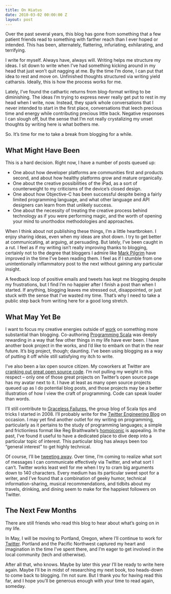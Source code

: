 ```yaml
---
title: On Hiatus
date: 2010-03-02 00:00:00 Z
layout: post
---
```





Over the past several years, this blog has gone from something that a few patient friends read to something with farther reach than I ever hoped or intended. This has been, alternately, flattering, infuriating, exhilarating, and terrifying.

I write for myself. Always have, always will. Writing helps me structure my ideas. I sit down to write when I’ve had something kicking around in my head that just won’t quit nagging at me. By the time I’m done, I can put that idea to rest and move on. Unfinished thoughts structured via writing yield catharsis. Ideally, this is how the process works for me.

Lately, I’ve found the cathartic returns from blog-format writing to be diminishing. The ideas I’m trying to express never really get put to rest in my head when I write, now. Instead, they spark whole conversations that I never intended to start in the first place, conversations that leech precious time and energy while contributing precious little back. Negative responses I can slough off, but the sense that I’m not really crystalizing my unset thoughts by writing here is what bothers me.

So. It’s time for me to take a break from blogging for a while.

What Might Have Been
--------------------

This is a hard decision. Right now, I have a number of posts queued up:

-   One about how developer platforms are communities first and products second, and about how healthy platforms grow and mature organically.
-   One about the creative possibilities of the iPad, as a sort of counterweight to my criticisms of the device’s closed design.
-   One about how Objective-C has been successful despite being a fairly limited programming language, and what other language and API designers can learn from that unlikely success.
-   One about the necessity of treating the creative process behind technology as if you were performing magic, and the worth of opening your mind to unorthodox methodologies and approaches.

When I think about not publishing these things, I’m a little heartbroken. I enjoy sharing ideas, even when my ideas are shot down. I try to get better at communicating, at arguing, at persuading. But lately, I’ve been caught in a rut. I feel as if my writing isn’t really improving thanks to blogging, certainly not to the degree that bloggers I admire like [Mark Pilgrim](http://diveintomark.org/) have improved in the time I’ve been reading them. I feel as if I stumble from one unintentionally inflammatory post to the next without gaining any particular insight.

A feedback loop of positive emails and tweets has kept me blogging despite my frustrations, but I find I’m no happier after I finish a post than when I started. If anything, blogging leaves me stressed out, disappointed, or just stuck with the sense that I’ve wasted my time. That’s why I need to take a public step back from writing here for a good long stretch.

What May Yet Be
---------------

I want to focus my creative energies outside of [work](http://twitter.com/) on something more substantial than blogging. Co-authoring [Programming Scala](http://programmingscala.com/) was deeply rewarding in a way that few other things in my life have ever been. I have another book project in the works, and I’d like to embark on that in the near future. It’s big project, though; daunting. I’ve been using blogging as a way of putting it off while still satisfying my itch to write.

I’ve also been a lax open source citizen. My coworkers at Twitter are [cranking out great open source code](http://twitter.com/about/opensource). I’m not pulling my weight in this respect – only one of those great projects on Twitter’s open source page has my avatar next to it. I have at least as many open source projects queued up as I do potential blog posts, and those projects may be a better illustration of how I view the craft of programming. Code can speak louder than words.

I’ll still contribute to [Graceless Failures](http://gracelessfailures.com/), the group blog of Scala tips and tricks I started in 2008. I’ll probably write for the [Twitter Engineering Blog](http://engineering.twitter.com/) on occasion. I may yet find another outlet for my writing on programming, particularly as it pertains to the study of programming languages; a simple and frictionless format like Reg Braithwaite’s [homoiconic](http://github.com/raganwald/homoiconic) is appealing. In the past, I’ve found it useful to have a dedicated place to dive deep into a particular topic of interest. This particular blog has always been too “general interest” to get highly technical.

Of course, I’ll be [tweeting away](http://twitter.com/al3x). Over time, I’m coming to realize what sort of messages I can communicate effectively via Twitter, and what sort I can’t. Twitter works least well for me when I try to cram big arguments down to 140 characters. Every medium has its particular sweet spot for a writer, and I’ve found that a combination of geeky humor, technical information-sharing, musical recommendations, and tidbits about my travels, drinking, and dining seem to make for the happiest followers on Twitter.

The Next Few Months
-------------------

There are still friends who read this blog to hear about what’s going on in my life.

In May, I will be moving to Portland, Oregon, where I’ll continue to work for [Twitter](http://twitter.com/). Portland and the Pacific Northwest captured my heart and imagination in the time I’ve spent there, and I’m eager to get involved in the local community (tech and otherwise).

After all that, who knows. Maybe by later this year I’ll be ready to write here again. Maybe I’ll be in midst of researching my next book, too heads-down to come back to blogging. I’m not sure. But I thank you for having read this far, and I hope you’ll be generous enough with your time to read again, someday.
